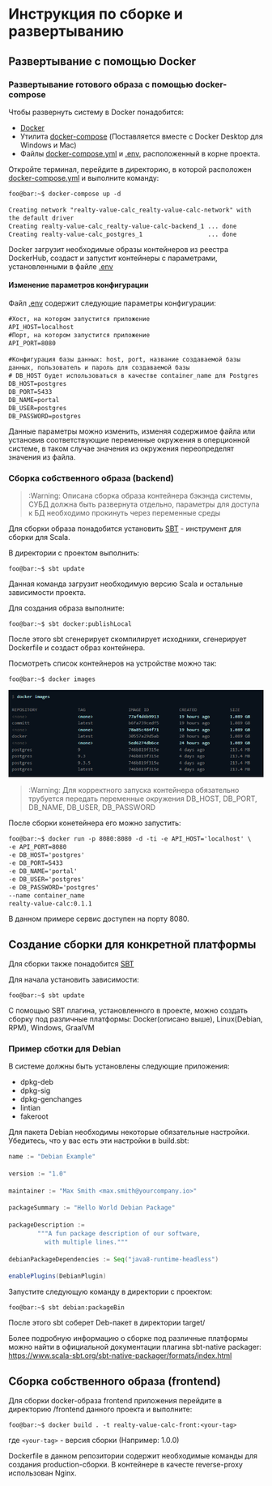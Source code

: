 # Инструкция по сборке и развертыванию

## Развертывание с помощью Docker

### Развертывание готового образа с помощью docker-compose

Чтобы развернуть систему в Docker понадобится:

- [Docker](https://docs.docker.com/engine/install/)
- Утилита [docker-compose](https://docker-docs.uclv.cu/compose/install/) (Поставляется вместе с Docker Desktop для
  Windows и Mac)
- Файлы [docker-compose.yml](../../docker-compose.yml) и [.env](../../.env), расположенный в корне проекта.

Откройте терминал, перейдите в директорию, в которой расположен [docker-compose.yml](../../docker-compose.yml) и
выполните команду:

```console
foo@bar:~$ docker-compose up -d

Creating network "realty-value-calc_realty-value-calc-network" with the default driver
Creating realty-value-calc_realty-value-calc-backend_1 ... done
Creating realty-value-calc_postgres_1                  ... done
```

Docker загрузит необходимые образы контейнеров из реестра DockerHub, создаст и запустит контейнеры с параметрами, 
установленными в файле [.env](../../.env)

#### Изменение параметров конфигурации

Файл [.env](../../.env) содержит следующие параметры конфигурации:

```lombok.config
#Хост, на котором запустится приложение
API_HOST=localhost
#Порт, на котором запустится приложение
API_PORT=8080

#Конфигурация базы данных: host, port, название создаваемой базы данных, пользователь и пароль для создаваемой базы
# DB_HOST будет использоваться в качестве container_name для Postgres
DB_HOST=postgres
DB_PORT=5433
DB_NAME=portal
DB_USER=postgres
DB_PASSWORD=postgres
```

Данные параметры можно изменить, изменяя содержимое файла или установив соответствующие 
переменные окружения в оперционной системе, в таком случае значения из окружения переопределят 
значения из файла.

### Сборка собственного образа (backend)

> :Warning: Описана сборка образа контейнера бэкэнда системы, СУБД 
> должна быть развернута отдельно, параметры для доступа к БД необходимо прокинуть 
> через переменные среды

Для сборки образа понадобится установить [SBT](https://www.scala-sbt.org/) - инструмент для сборки для Scala.

В директории с проектом выполнить:
```console
foo@bar:~$ sbt update
```

Данная команда загрузит необходимую версию Scala и остальные зависимости проекта.

Для создания образа выполните:
```console
foo@bar:~$ sbt docker:publishLocal
```

После этого sbt сгенерирует скомпилирует исходники, сгенерирует Dockerfile и создаст образ контейнера.

Посмотреть список контейнеров на устройстве можно так:
```console
foo@bar:~$ docker images
```
![docker images result example](./assets/docker-images-assets.png)

> :Warning: Для корректного запуска контейнера обязательно трубуется передать переменные
> окружения DB_HOST, DB_PORT, DB_NAME, DB_USER, DB_PASSWORD

После сборки конетейнера его можно запустить:
```console
foo@bar:~$ docker run -p 8080:8080 -d -ti -e API_HOST='localhost' \
-e API_PORT=8080
-e DB_HOST='postgres'
-e DB_PORT=5433
-e DB_NAME='portal'
-e DB_USER='postgres'
-e DB_PASSWORD='postgres'
--name container_name
realty-value-calc:0.1.1
```
В данном примере сервис доступен на порту 8080.

## Создание сборки для конкретной платформы

Для сборки также понадобится [SBT](https://www.scala-sbt.org/)

Для начала установить зависимости:
```console
foo@bar:~$ sbt update
```

С помощью SBT плагина, установленного в проекте, можно создать сборку 
под различные платформы: Docker(описано выше), Linux(Debian, RPM), Windows, GraalVM

### Пример сботки для Debian

В системе должны быть установлены следующие приложения:
* dpkg-deb
* dpkg-sig
* dpkg-genchanges
* lintian
* fakeroot

Для пакета Debian необходимы некоторые обязательные настройки. Убедитесь, что у вас есть эти настройки в build.sbt:
```scala
name := "Debian Example"

version := "1.0"

maintainer := "Max Smith <max.smith@yourcompany.io>"

packageSummary := "Hello World Debian Package"

packageDescription :=
        """A fun package description of our software,
          with multiple lines."""

debianPackageDependencies := Seq("java8-runtime-headless")

enablePlugins(DebianPlugin)
```

Запустите следующую команду в директории с проектом:
```console
foo@bar:~$ sbt debian:packageBin
```

После этого sbt соберет Deb-пакет в директории target/

Более подробную информацию о сборке под различные платформы можно найти в официальной документации плагина sbt-native packager:
https://www.scala-sbt.org/sbt-native-packager/formats/index.html

## Сборка собственного образа (frontend)

Для сборки docker-образа frontend приложения перейдите в директорию /frontend данного проекта и выполните:
```console
foo@bar:~$ docker build . -t realty-value-calc-front:<your-tag>
```
где `<your-tag>` - версия сборки (Например: 1.0.0)

Dockerfile в данном репозитории содержит необходимые команды для создания production-сборки.
В контейнере в качесте reverse-proxy использован Nginx.